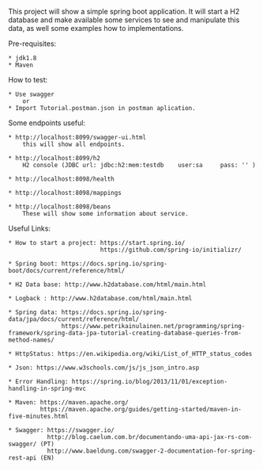 This project will show a simple spring boot application. It will start a H2 database and make available some services to see and manipulate this data, as well some examples how to implementations.

Pre-requisites:

    * jdk1.8
    * Maven

How to test:

    * Use swagger
        or
    * Import Tutorial.postman.json in postman aplication.

Some endpoints useful:

    * http://localhost:8099/swagger-ui.html
        this will show all endpoints.
        
    * http://localhost:8099/h2
        H2 console (JDBC url: jdbc:h2:mem:testdb    user:sa     pass: '' )
        
    * http://localhost:8098/health
    
    * http://localhost:8098/mappings
    
    * http://localhost:8098/beans
        These will show some information about service.
            
Useful Links:

    * How to start a project: https://start.spring.io/
                              https://github.com/spring-io/initializr/
                              
    * Spring boot: https://docs.spring.io/spring-boot/docs/current/reference/html/
    
    * H2 Data base: http://www.h2database.com/html/main.html
    
    * Logback : http://www.h2database.com/html/main.html
    
    * Spring data: https://docs.spring.io/spring-data/jpa/docs/current/reference/html/
                   https://www.petrikainulainen.net/programming/spring-framework/spring-data-jpa-tutorial-creating-database-queries-from-method-names/
                   
    * HttpStatus: https://en.wikipedia.org/wiki/List_of_HTTP_status_codes
    
    * Json: https://www.w3schools.com/js/js_json_intro.asp
    
    * Error Handling: https://spring.io/blog/2013/11/01/exception-handling-in-spring-mvc
    
    * Maven: https://maven.apache.org/
             https://maven.apache.org/guides/getting-started/maven-in-five-minutes.html
             
    * Swagger: https://swagger.io/
               http://blog.caelum.com.br/documentando-uma-api-jax-rs-com-swagger/ (PT)
               http://www.baeldung.com/swagger-2-documentation-for-spring-rest-api (EN)